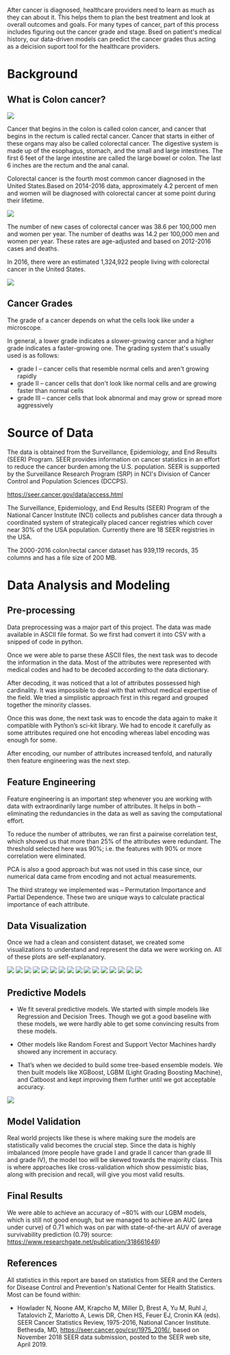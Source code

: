 
After cancer is diagnosed, healthcare providers need to learn as much as they can about it. This helps them to plan the best treatment and look at overall outcomes and goals. For many types of cancer, part of this process includes figuring out the cancer grade and stage. Bsed on patient's medical history, our data-driven models can predict the cancer grades thus acting as a deicision suport tool for the healthcare providers.

# Background

## What is Colon cancer?

<img src="images/anatomy.jpg?raw=true"/>


Cancer that begins in the colon is called colon cancer, and cancer that begins in the rectum is called rectal cancer. Cancer that starts in either of these organs may also be called colorectal cancer.
The digestive system is made up of the esophagus, stomach, and the small and large intestines. The first 6 feet of the large intestine are called the large bowel or colon. The last 6 inches are the rectum and the anal canal.


Colorectal cancer is the fourth most common cancer diagnosed in the United States.Based on 2014-2016 data, approximately 4.2 percent of men and women will be diagnosed with colorectal cancer at some point during their lifetime. 

<img src="images/Colon cancer at a glance.png?raw=true"/>

The number of new cases of colorectal cancer was 38.6 per 100,000 men and women per year. The number of deaths was 14.2 per 100,000 men and women per year. These rates are age-adjusted and based on 2012-2016 cases and deaths.

In 2016, there were an estimated 1,324,922 people living with colorectal cancer in the United States.

<img src="images/Cancer Cases Stats.png?raw=true"/>


## Cancer Grades

The grade of a cancer depends on what the cells look like under a microscope.

In general, a lower grade indicates a slower-growing cancer and a higher grade indicates a faster-growing one. The grading system that's usually used is as follows:

- grade I – cancer cells that resemble normal cells and aren't growing rapidly
- grade II – cancer cells that don't look like normal cells and are growing faster than normal cells
- grade III – cancer cells that look abnormal and may grow or spread more aggressively

# Source of Data

The data is obtained from the Surveillance, Epidemiology, and End Results (SEER) Program. SEER provides information on cancer statistics in an effort to reduce the cancer burden among the U.S. population. SEER is supported by the Surveillance Research Program (SRP) in NCI's Division of Cancer Control and Population Sciences (DCCPS).

https://seer.cancer.gov/data/access.html

The Surveillance, Epidemiology, and End Results (SEER) Program of the National Cancer Institute (NCI) collects and publishes cancer data through a coordinated system of strategically placed cancer registries which cover near 30% of the USA population. Currently there are 18 SEER registries in the USA.

The 2000-2016 colon/rectal cancer dataset has 939,119 records, 35 columns and has a file size of 200 MB.

# Data Analysis and Modeling

## Pre-processing

Data preprocessing was a major part of this project. The data was made available in ASCII file format. So we first had convert it into CSV with a snipped of code in python. 

Once we were able to parse these ASCII files, the next task was to decode the information in the data. Most of the attributes were represented with medical codes and had to be decoded according to the data dictionary. 

After decoding, it was noticed that a lot of attributes possessed high cardinality. It was impossible to deal with that without medical expertise of the field. We tried a simplistic approach first in this regard and grouped together the minority classes. 

Once this was done, the next task was to encode the data again to make it compatible with Python’s sci-kit library. We had to encode it carefully as some attributes required one hot encoding whereas label encoding was enough for some. 

After encoding, our number of attributes increased tenfold, and naturally then feature engineering was the next step.

## Feature Engineering

Feature engineering is an important step whenever you are working with data with extraordinarily large number of attributes. It helps in both – eliminating the redundancies in the data as well as saving the computational effort. 

To reduce the number of attributes, we ran first a pairwise correlation test, which showed us that more than 25% of the attributes were redundant. The threshold selected here was 90%; i.e. the features with 90% or more correlation were eliminated. 

PCA is also a good approach but was not used in this case since, our numerical data came from encoding and not actual measurements.

The third strategy we implemented was – Permutation Importance and Partial Dependence. These two are unique ways to calculate practical importance of each attribute. 

## Data Visualization

Once we had a clean and consistent dataset, we created some visualizations to understand and represent the data we were working on. All of these plots are self-explanatory.

<img src="images/Grade.jpeg?raw=true"/>
<img src="images/Age.jpeg?raw=true"/>
<img src="images/BEHO3V.jpeg?raw=true"/>
<img src="images/HISTO3EV.jpeg?raw=true"/>
<img src="images/Laterality.jpeg?raw=true"/>
<img src="images/MDXRECMP.jpeg?raw=true"/>
<img src="images/RAC_RECA.jpeg?raw=true"/>
<img src="images/YDX.jpeg?raw=true"/>
<img src="images/Reporting Source.jpeg?raw=true"/>
<img src="images/SEQ_NUM.jpeg?raw=true"/>
<img src="images/BEHTREND.jpeg?raw=true"/>
<img src="images/DX_CONF.jpeg?raw=true"/>
<img src="images/Origin.jpeg?raw=true"/>
<img src="images/PRIMSITE.jpeg?raw=true"/>
<img src="images/Sex.jpeg?raw=true"/>
<img src="images/Registries.jpeg?raw=true"/>

## Predictive Models

- We fit several predictive models. We started with simple models like Regression and Decision Trees. Though we got a good baseline with these models, we were hardly able to get some convincing results from these models. 

- Other models like Random Forest and Support Vector Machines hardly showed any increment in accuracy.

- That’s when we decided to build some tree-based ensemble models. We then built models like XGBoost, LGBM (Light Grading Boosting Machine), and Catboost and kept improving them further until we got acceptable accuracy. 

<img src="images/Annotation 2019-11-18 190200.png?raw=true"/>

## Model Validation

Real world projects like these is where making sure the models are statistically valid becomes the crucial step. Since the data is highly imbalanced (more people have grade I and grade II cancer than grade III and grade IV), the model too will be skewed towards the majority class. This is where approaches like cross-validation which show pessimistic bias, along with precision and recall, will give you most valid results.

## Final Results

We were able to achieve an accuracy of ~80% with our LGBM models, which is still not good enough, but we managed to achieve an AUC (area under curve) of 0.71 which was on par with state-of-the-art AUV of average survivability prediction (0.79) source: https://www.researchgate.net/publication/318661649)


## References

All statistics in this report are based on statistics from SEER and the Centers for Disease Control and Prevention's National Center for Health Statistics. Most can be found within:

- Howlader N, Noone AM, Krapcho M, Miller D, Brest A, Yu M, Ruhl J, Tatalovich Z, Mariotto A, Lewis DR, Chen HS, Feuer EJ, Cronin KA (eds). SEER Cancer Statistics Review, 1975-2016, National Cancer Institute. Bethesda, MD, https://seer.cancer.gov/csr/1975_2016/, based on November 2018 SEER data submission, posted to the SEER web site, April 2019.




